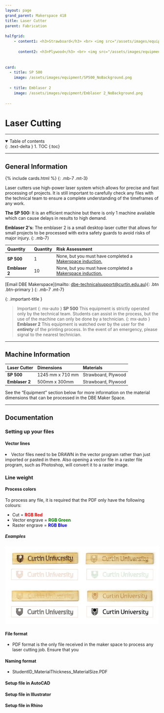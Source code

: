 ```yaml
---
layout: page
grand_parent: Makerspace 418
title: Laser Cutter
parent: Fabrication

halfgrid: 
    - content1: <h3>Strawboard</h3> <br> <img src="/assets/images/equipment/vector_example.gif" alt="vector example">
        
      content2: <h3>Plywood</h3> <br> <img src="/assets/images/equipment/vector_example.gif" alt="vector example">


card:
  - title: SP 500
    image: /assets/images/equipment/SP500_NoBackground.png

  - title: Emblaser 2
    image: /assets/images/equipment/Emblaser 2_NoBackground.png

---
```


# Laser Cutting

---

<details open markdown="block">
  <summary>
    Table of contents
  </summary>
  {: .text-delta }
1. TOC
{:toc}
</details>

---

## General Information

{% include cards.html %}
{: .mb-7 .mt-3}

Laser cutters use high-power laser system which allows for precise and fast processing of projects. It is still important to carefully check any files with the technical team to ensure a complete understanding of the timeframes of any work. 

**The SP 500:** It is an efficient machine but there is only 1 machine available which can cause delays in results to high demand.

**Emblaser 2's:** The emblaser 2 is a small desktop laser cutter that allows for small projects to be processed with extra safety guards to avoid risks of major injury.
{: .mb-7}

| Quantity | Quantity | Risk Assessment |
|:-|:-|:-|
| **SP 500** | 1 | None, but you must have completed a [Makerspace induction.](https://siso.curtin.edu.au/sodbe//) | 
| **Emblaser 2** | 10 | None, but you must have completed a [Makerspace induction.](https://siso.curtin.edu.au/sodbe//) | 


[Email DBE Makerspace](mailto: dbe-technicalsupport@curtin.edu.au){: .btn .btn-primary }
{: .mb-7 .mt-7}

{: .important-title }
> Important
>{: mx-auto }
> **SP 500**
> This equipment is strictly operated only by the technical team. Students can assist in the process, but the use of the machine can only be done by a technician.
> {: mx-auto }
>**Emblaser 2**
> This equipment is watched over by the user for the ***entirety*** of the printing process. In the event of an emergency, please signal to the nearest technician.


---

## Machine Information

| Laser Cutter                          | Dimensions                |  Materials                | 
|:--------------------------------------|:--------------------------|:--------------------------|
| **SP 500**                            | 1245 mm x 710 mm          | Strawboard, Plywood       |
| **Emblaser 2**                        | 500mm x 300mm             | Strawboard, Plywood       | 


See the “Equipment” section below for more information on the material dimensions that can be processed in the DBE Maker Space.

---

## Documentation



### Setting up your files

#### Vector lines



<li> Vector files need to be DRAWN in the vector program rather than just imported or pasted in there. Also opening a vector file in a raster file program, such as Photoshop, will convert it to a raster image. </li> 


### Line weight

#### Process colors
To process any file, it is required that the PDF only have the following colours:
 
<ul>
    <li> Cut = <strong style="color: red;"> RGB Red </strong> </li>
    <li> Vector engrave = <strong style="color: green;"> RGB Green </strong> </li>
    <li> Raster engrave = <strong style="color: blue;"> RGB Blue </strong> </li>
</ul>

##### Examples

![laser cutting examples](/assets/images/equipment/laser_cutting_examples.jpg)

#### File format
- PDF format is the only file received in the maker space to process any laser cutting job. Ensure that you 

#### Naming format
- StudentID_MaterialThickness_MaterialSize.PDF


#### Setup file in AutoCAD

#### Setup file in Illustrator

#### Setup file in Rhino
